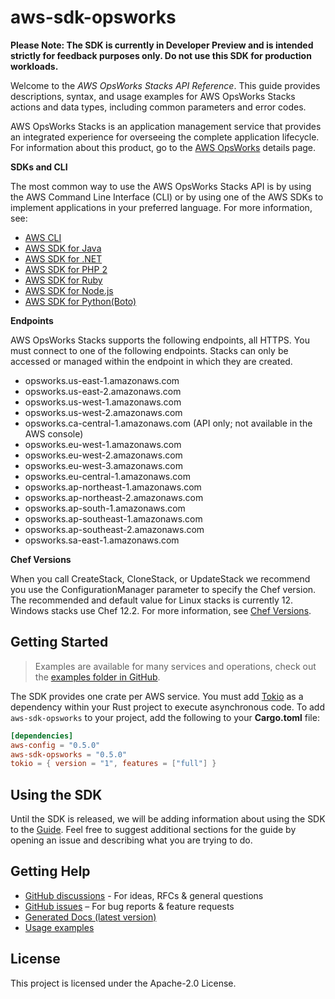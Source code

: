 # aws-sdk-opsworks

**Please Note: The SDK is currently in Developer Preview and is intended strictly for
feedback purposes only. Do not use this SDK for production workloads.**

Welcome to the _AWS OpsWorks Stacks API Reference_. This guide provides descriptions, syntax, and usage examples for AWS OpsWorks Stacks actions and data types, including common parameters and error codes.

AWS OpsWorks Stacks is an application management service that provides an integrated experience for overseeing the complete application lifecycle. For information about this product, go to the [AWS OpsWorks](http://aws.amazon.com/opsworks/) details page.

__SDKs and CLI__

The most common way to use the AWS OpsWorks Stacks API is by using the AWS Command Line Interface (CLI) or by using one of the AWS SDKs to implement applications in your preferred language. For more information, see:
  - [AWS CLI](https://docs.aws.amazon.com/cli/latest/userguide/cli-chap-welcome.html)
  - [AWS SDK for Java](https://docs.aws.amazon.com/AWSJavaSDK/latest/javadoc/com/amazonaws/services/opsworks/AWSOpsWorksClient.html)
  - [AWS SDK for .NET](https://docs.aws.amazon.com/sdkfornet/latest/apidocs/html/N_Amazon_OpsWorks.htm)
  - [AWS SDK for PHP 2](https://docs.aws.amazon.com/aws-sdk-php-2/latest/class-Aws.OpsWorks.OpsWorksClient.html)
  - [AWS SDK for Ruby](http://docs.aws.amazon.com/sdkforruby/api/)
  - [AWS SDK for Node.js](http://aws.amazon.com/documentation/sdkforjavascript/)
  - [AWS SDK for Python(Boto)](http://docs.pythonboto.org/en/latest/ref/opsworks.html)

__Endpoints__

AWS OpsWorks Stacks supports the following endpoints, all HTTPS. You must connect to one of the following endpoints. Stacks can only be accessed or managed within the endpoint in which they are created.
  - opsworks.us-east-1.amazonaws.com
  - opsworks.us-east-2.amazonaws.com
  - opsworks.us-west-1.amazonaws.com
  - opsworks.us-west-2.amazonaws.com
  - opsworks.ca-central-1.amazonaws.com (API only; not available in the AWS console)
  - opsworks.eu-west-1.amazonaws.com
  - opsworks.eu-west-2.amazonaws.com
  - opsworks.eu-west-3.amazonaws.com
  - opsworks.eu-central-1.amazonaws.com
  - opsworks.ap-northeast-1.amazonaws.com
  - opsworks.ap-northeast-2.amazonaws.com
  - opsworks.ap-south-1.amazonaws.com
  - opsworks.ap-southeast-1.amazonaws.com
  - opsworks.ap-southeast-2.amazonaws.com
  - opsworks.sa-east-1.amazonaws.com

__Chef Versions__

When you call CreateStack, CloneStack, or UpdateStack we recommend you use the ConfigurationManager parameter to specify the Chef version. The recommended and default value for Linux stacks is currently 12. Windows stacks use Chef 12.2. For more information, see [Chef Versions](https://docs.aws.amazon.com/opsworks/latest/userguide/workingcookbook-chef11.html).

## Getting Started

> Examples are available for many services and operations, check out the
> [examples folder in GitHub](https://github.com/awslabs/aws-sdk-rust/tree/main/examples).

The SDK provides one crate per AWS service. You must add [Tokio](https://crates.io/crates/tokio)
as a dependency within your Rust project to execute asynchronous code. To add `aws-sdk-opsworks` to
your project, add the following to your **Cargo.toml** file:

```toml
[dependencies]
aws-config = "0.5.0"
aws-sdk-opsworks = "0.5.0"
tokio = { version = "1", features = ["full"] }
```

## Using the SDK

Until the SDK is released, we will be adding information about using the SDK to the
[Guide](https://github.com/awslabs/aws-sdk-rust/blob/main/Guide.md). Feel free to suggest
additional sections for the guide by opening an issue and describing what you are trying to do.

## Getting Help

* [GitHub discussions](https://github.com/awslabs/aws-sdk-rust/discussions) - For ideas, RFCs & general questions
* [GitHub issues](https://github.com/awslabs/aws-sdk-rust/issues/new/choose) – For bug reports & feature requests
* [Generated Docs (latest version)](https://awslabs.github.io/aws-sdk-rust/)
* [Usage examples](https://github.com/awslabs/aws-sdk-rust/tree/main/examples)

## License

This project is licensed under the Apache-2.0 License.

